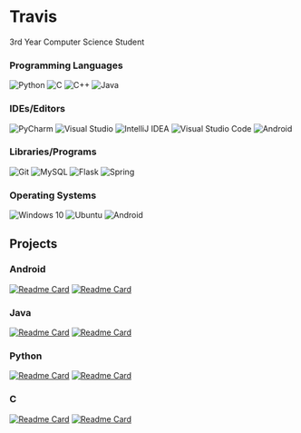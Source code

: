 # Travis 
3rd Year Computer Science Student

### Programming Languages
<p>
  <img alt="Python" src="https://img.shields.io/badge/python-%2314354C.svg?&style=for-the-badge&logo=python&logoColor=white"/>
  <img alt="C" src="https://img.shields.io/badge/c-%2300599C.svg?&style=for-the-badge&logo=c&logoColor=white"/>
  <img alt="C++" src="https://img.shields.io/badge/c++-%2300599C.svg?&style=for-the-badge&logo=c%2B%2B&logoColor=white"/>
  <img alt="Java" src="https://img.shields.io/badge/java-%23ED8B00.svg?&style=for-the-badge&logo=java&logoColor=white"/>
</p>

### IDEs/Editors
<p>
  <img alt="PyCharm" src="https://img.shields.io/badge/PyCharm-000000.svg?&style=for-the-badge&logo=PyCharm&logoColor=white"/>
  <img alt="Visual Studio" src="https://img.shields.io/badge/VisualStudio-5C2D91.svg?&style=for-the-badge&logo=visual-studio&logoColor=white"/>
  <img alt="IntelliJ IDEA" src="https://img.shields.io/badge/IntelliJIDEA-000000.svg?&style=for-the-badge&logo=intellij-idea&logoColor=white"/>
  <img alt="Visual Studio Code" src="https://img.shields.io/badge/VisualStudioCode-0078d7.svg?&style=for-the-badge&logo=visual-studio-code&logoColor=white"/>
  <img alt="Android" src="https://img.shields.io/badge/Android%20Studios-3DDC84?style=for-the-badge&logo=android&logoColor=white" />
</p>

### Libraries/Programs
<p>
  <img alt="Git" src="https://img.shields.io/badge/git-%23F05033.svg?&style=for-the-badge&logo=git&logoColor=white"/>
  <img alt="MySQL" src="https://img.shields.io/badge/mysql-%2300f.svg?&style=for-the-badge&logo=mysql&logoColor=white"/>
  <img alt="Flask" src="https://img.shields.io/badge/flask-%23000.svg?&style=for-the-badge&logo=flask&logoColor=white"/>
  <img alt="Spring" src="https://img.shields.io/badge/spring-%236DB33F.svg?&style=for-the-badge&logo=spring&logoColor=white"/>
</p>

### Operating Systems
<p>
  <img alt="Windows 10" src="https://img.shields.io/badge/Windows-0078D6?style=for-the-badge&logo=windows&logoColor=white" />
  <img alt="Ubuntu" src="https://img.shields.io/badge/Ubuntu-E95420?style=for-the-badge&logo=ubuntu&logoColor=white" />
  <img alt="Android" src="https://img.shields.io/badge/Android-3DDC84?style=for-the-badge&logo=android&logoColor=white" />
</p>

## Projects
### Android
[![Readme Card](https://github-readme-stats.vercel.app/api/pin/?username=Tooo&repo=Restaurant-Health-Inspection-Android&theme=dark)](https://github.com/Tooo/Restaurant-Health-Inspection-Android)
[![Readme Card](https://github-readme-stats.vercel.app/api/pin/?username=Tooo&repo=PikaCatch-Android&theme=dark)](https://github.com/Tooo/PikaCatch-Android)
### Java
[![Readme Card](https://github-readme-stats.vercel.app/api/pin/?username=Tooo&repo=Maze-Game&theme=dark)](https://github.com/Tooo/Maze-Game)
[![Readme Card](https://github-readme-stats.vercel.app/api/pin/?username=Tooo&repo=Online-Hangman&theme=dark)](https://github.com/Tooo/Online-Hangman)
### Python
[![Readme Card](https://github-readme-stats.vercel.app/api/pin/?username=Tooo&repo=Playlist-Database&theme=dark)](https://github.com/Tooo/Playlist-Database)
[![Readme Card](https://github-readme-stats.vercel.app/api/pin/?username=Tooo&repo=6-49-Processing-System&theme=dark)](https://github.com/Tooo/6-49-Processing-System)
### C
[![Readme Card](https://github-readme-stats.vercel.app/api/pin/?username=Tooo&repo=Simple-Talk&theme=dark)](https://github.com/Tooo/Simple-Talk)
[![Readme Card](https://github-readme-stats.vercel.app/api/pin/?username=Tooo&repo=Process-Scheduling-Simulation&theme=dark)](https://github.com/Tooo/Process-Scheduling-Simulation)


<!--
**Tooo/Tooo** is a ✨ _special_ ✨ repository because its `README.md` (this file) appears on your GitHub profile.

Here are some ideas to get you started:

- 🔭 I’m currently working on ...
- 🌱 I’m currently learning ...
- 👯 I’m looking to collaborate on ...
- 🤔 I’m looking for help with ...
- 💬 Ask me about ...
- 📫 How to reach me: ...
- 😄 Pronouns: ...
- ⚡ Fun fact: ...
-->
